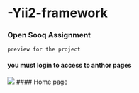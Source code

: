 # -Yii2-framework


### Open Sooq Assignment


`preview for the project `


#### you must login to access to anthor pages
<img src="https://user-images.githubusercontent.com/93884856/191501018-680219aa-31e8-47e7-b84c-6ec50bf9154b.png">
#### Home page 
